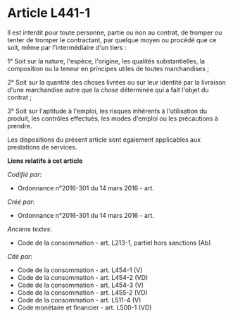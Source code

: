 # Article L441-1

Il est interdit pour toute personne, partie ou non au contrat, de tromper ou tenter de tromper le contractant, par quelque
moyen ou procédé que ce soit, même par l'intermédiaire d'un tiers :

1° Soit sur la nature, l'espèce, l'origine, les qualités substantielles, la composition ou la teneur en principes utiles de
toutes marchandises ;

2° Soit sur la quantité des choses livrées ou sur leur identité par la livraison d'une marchandise autre que la chose
déterminée qui a fait l'objet du contrat ;

3° Soit sur l'aptitude à l'emploi, les risques inhérents à l'utilisation du produit, les contrôles effectués, les modes
d'emploi ou les précautions à prendre.

Les dispositions du présent article sont également applicables aux prestations de services.

**Liens relatifs à cet article**

_Codifié par_:

  - Ordonnance n°2016-301 du 14 mars 2016 - art.

_Créé par_:

  - Ordonnance n°2016-301 du 14 mars 2016 - art.

_Anciens textes_:

  - Code de la consommation - art. L213-1, partiel hors sanctions (Ab)

_Cité par_:

  - Code de la consommation - art. L454-1 (V)
  - Code de la consommation - art. L454-2 (VD)
  - Code de la consommation - art. L454-3 (V)
  - Code de la consommation - art. L455-2 (VD)
  - Code de la consommation - art. L511-4 (V)
  - Code monétaire et financier - art. L500-1 (VD)
